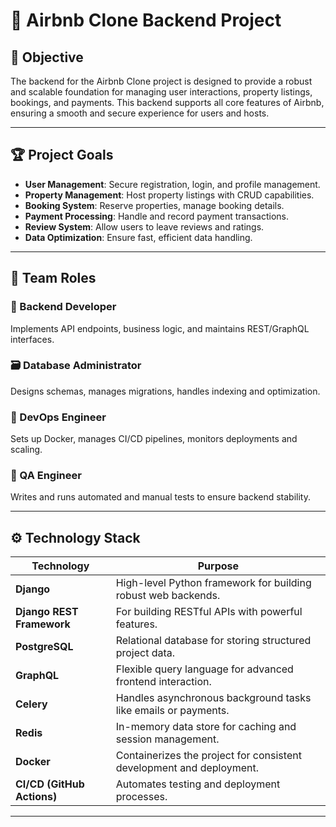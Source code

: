 # 🏡 Airbnb Clone Backend Project

## 🚀 Objective
The backend for the Airbnb Clone project is designed to provide a robust and scalable foundation for managing user interactions, property listings, bookings, and payments. This backend supports all core features of Airbnb, ensuring a smooth and secure experience for users and hosts.

---

## 🏆 Project Goals
- **User Management**: Secure registration, login, and profile management.
- **Property Management**: Host property listings with CRUD capabilities.
- **Booking System**: Reserve properties, manage booking details.
- **Payment Processing**: Handle and record payment transactions.
- **Review System**: Allow users to leave reviews and ratings.
- **Data Optimization**: Ensure fast, efficient data handling.

---

## 👥 Team Roles

### 🔧 Backend Developer
Implements API endpoints, business logic, and maintains REST/GraphQL interfaces.

### 🗃️ Database Administrator
Designs schemas, manages migrations, handles indexing and optimization.

### 🚀 DevOps Engineer
Sets up Docker, manages CI/CD pipelines, monitors deployments and scaling.

### 🧪 QA Engineer
Writes and runs automated and manual tests to ensure backend stability.

---

## ⚙️ Technology Stack

| Technology     | Purpose                                                                 |
|----------------|-------------------------------------------------------------------------|
| **Django**     | High-level Python framework for building robust web backends.           |
| **Django REST Framework** | For building RESTful APIs with powerful features.             |
| **PostgreSQL** | Relational database for storing structured project data.                |
| **GraphQL**    | Flexible query language for advanced frontend interaction.              |
| **Celery**     | Handles asynchronous background tasks like emails or payments.          |
| **Redis**      | In-memory data store for caching and session management.                |
| **Docker**     | Containerizes the project for consistent development and deployment.    |
| **CI/CD (GitHub Actions)** | Automates testing and deployment processes.                  |

---
